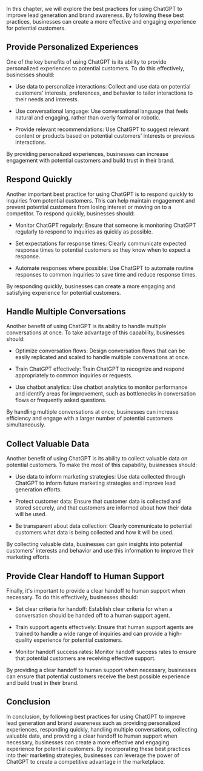 
In this chapter, we will explore the best practices for using ChatGPT to improve lead generation and brand awareness. By following these best practices, businesses can create a more effective and engaging experience for potential customers.

Provide Personalized Experiences
--------------------------------

One of the key benefits of using ChatGPT is its ability to provide personalized experiences to potential customers. To do this effectively, businesses should:

* Use data to personalize interactions: Collect and use data on potential customers' interests, preferences, and behavior to tailor interactions to their needs and interests.

* Use conversational language: Use conversational language that feels natural and engaging, rather than overly formal or robotic.

* Provide relevant recommendations: Use ChatGPT to suggest relevant content or products based on potential customers' interests or previous interactions.

By providing personalized experiences, businesses can increase engagement with potential customers and build trust in their brand.

Respond Quickly
---------------

Another important best practice for using ChatGPT is to respond quickly to inquiries from potential customers. This can help maintain engagement and prevent potential customers from losing interest or moving on to a competitor. To respond quickly, businesses should:

* Monitor ChatGPT regularly: Ensure that someone is monitoring ChatGPT regularly to respond to inquiries as quickly as possible.

* Set expectations for response times: Clearly communicate expected response times to potential customers so they know when to expect a response.

* Automate responses where possible: Use ChatGPT to automate routine responses to common inquiries to save time and reduce response times.

By responding quickly, businesses can create a more engaging and satisfying experience for potential customers.

Handle Multiple Conversations
-----------------------------

Another benefit of using ChatGPT is its ability to handle multiple conversations at once. To take advantage of this capability, businesses should:

* Optimize conversation flows: Design conversation flows that can be easily replicated and scaled to handle multiple conversations at once.

* Train ChatGPT effectively: Train ChatGPT to recognize and respond appropriately to common inquiries or requests.

* Use chatbot analytics: Use chatbot analytics to monitor performance and identify areas for improvement, such as bottlenecks in conversation flows or frequently asked questions.

By handling multiple conversations at once, businesses can increase efficiency and engage with a larger number of potential customers simultaneously.

Collect Valuable Data
---------------------

Another benefit of using ChatGPT is its ability to collect valuable data on potential customers. To make the most of this capability, businesses should:

* Use data to inform marketing strategies: Use data collected through ChatGPT to inform future marketing strategies and improve lead generation efforts.

* Protect customer data: Ensure that customer data is collected and stored securely, and that customers are informed about how their data will be used.

* Be transparent about data collection: Clearly communicate to potential customers what data is being collected and how it will be used.

By collecting valuable data, businesses can gain insights into potential customers' interests and behavior and use this information to improve their marketing efforts.

Provide Clear Handoff to Human Support
--------------------------------------

Finally, it's important to provide a clear handoff to human support when necessary. To do this effectively, businesses should:

* Set clear criteria for handoff: Establish clear criteria for when a conversation should be handed off to a human support agent.

* Train support agents effectively: Ensure that human support agents are trained to handle a wide range of inquiries and can provide a high-quality experience for potential customers.

* Monitor handoff success rates: Monitor handoff success rates to ensure that potential customers are receiving effective support.

By providing a clear handoff to human support when necessary, businesses can ensure that potential customers receive the best possible experience and build trust in their brand.

Conclusion
----------

In conclusion, by following best practices for using ChatGPT to improve lead generation and brand awareness such as providing personalized experiences, responding quickly, handling multiple conversations, collecting valuable data, and providing a clear handoff to human support when necessary, businesses can create a more effective and engaging experience for potential customers. By incorporating these best practices into their marketing strategies, businesses can leverage the power of ChatGPT to create a competitive advantage in the marketplace.
